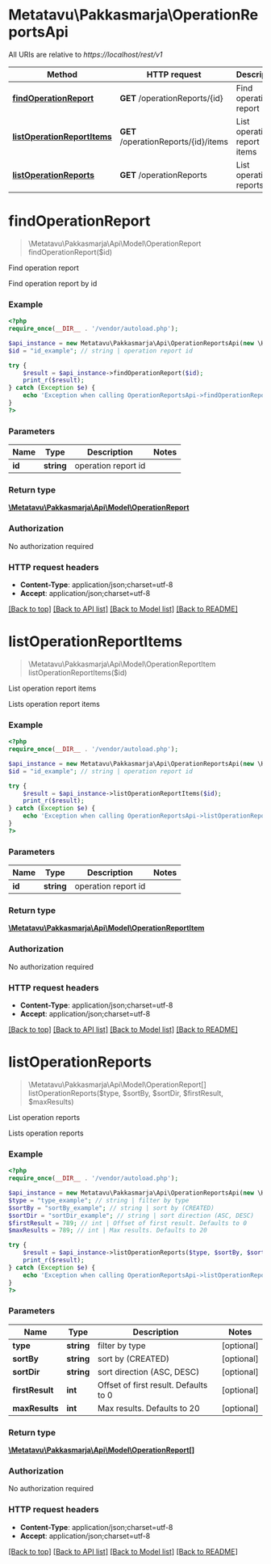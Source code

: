 # Metatavu\Pakkasmarja\OperationReportsApi

All URIs are relative to *https://localhost/rest/v1*

Method | HTTP request | Description
------------- | ------------- | -------------
[**findOperationReport**](OperationReportsApi.md#findOperationReport) | **GET** /operationReports/{id} | Find operation report
[**listOperationReportItems**](OperationReportsApi.md#listOperationReportItems) | **GET** /operationReports/{id}/items | List operation report items
[**listOperationReports**](OperationReportsApi.md#listOperationReports) | **GET** /operationReports | List operation reports


# **findOperationReport**
> \Metatavu\Pakkasmarja\Api\Model\OperationReport findOperationReport($id)

Find operation report

Find operation report by id

### Example
```php
<?php
require_once(__DIR__ . '/vendor/autoload.php');

$api_instance = new Metatavu\Pakkasmarja\Api\OperationReportsApi(new \Http\Adapter\Guzzle6\Client());
$id = "id_example"; // string | operation report id

try {
    $result = $api_instance->findOperationReport($id);
    print_r($result);
} catch (Exception $e) {
    echo 'Exception when calling OperationReportsApi->findOperationReport: ', $e->getMessage(), PHP_EOL;
}
?>
```

### Parameters

Name | Type | Description  | Notes
------------- | ------------- | ------------- | -------------
 **id** | **string**| operation report id |

### Return type

[**\Metatavu\Pakkasmarja\Api\Model\OperationReport**](../Model/OperationReport.md)

### Authorization

No authorization required

### HTTP request headers

 - **Content-Type**: application/json;charset=utf-8
 - **Accept**: application/json;charset=utf-8

[[Back to top]](#) [[Back to API list]](../../README.md#documentation-for-api-endpoints) [[Back to Model list]](../../README.md#documentation-for-models) [[Back to README]](../../README.md)

# **listOperationReportItems**
> \Metatavu\Pakkasmarja\Api\Model\OperationReportItem listOperationReportItems($id)

List operation report items

Lists operation report items

### Example
```php
<?php
require_once(__DIR__ . '/vendor/autoload.php');

$api_instance = new Metatavu\Pakkasmarja\Api\OperationReportsApi(new \Http\Adapter\Guzzle6\Client());
$id = "id_example"; // string | operation report id

try {
    $result = $api_instance->listOperationReportItems($id);
    print_r($result);
} catch (Exception $e) {
    echo 'Exception when calling OperationReportsApi->listOperationReportItems: ', $e->getMessage(), PHP_EOL;
}
?>
```

### Parameters

Name | Type | Description  | Notes
------------- | ------------- | ------------- | -------------
 **id** | **string**| operation report id |

### Return type

[**\Metatavu\Pakkasmarja\Api\Model\OperationReportItem**](../Model/OperationReportItem.md)

### Authorization

No authorization required

### HTTP request headers

 - **Content-Type**: application/json;charset=utf-8
 - **Accept**: application/json;charset=utf-8

[[Back to top]](#) [[Back to API list]](../../README.md#documentation-for-api-endpoints) [[Back to Model list]](../../README.md#documentation-for-models) [[Back to README]](../../README.md)

# **listOperationReports**
> \Metatavu\Pakkasmarja\Api\Model\OperationReport[] listOperationReports($type, $sortBy, $sortDir, $firstResult, $maxResults)

List operation reports

Lists operation reports

### Example
```php
<?php
require_once(__DIR__ . '/vendor/autoload.php');

$api_instance = new Metatavu\Pakkasmarja\Api\OperationReportsApi(new \Http\Adapter\Guzzle6\Client());
$type = "type_example"; // string | filter by type
$sortBy = "sortBy_example"; // string | sort by (CREATED)
$sortDir = "sortDir_example"; // string | sort direction (ASC, DESC)
$firstResult = 789; // int | Offset of first result. Defaults to 0
$maxResults = 789; // int | Max results. Defaults to 20

try {
    $result = $api_instance->listOperationReports($type, $sortBy, $sortDir, $firstResult, $maxResults);
    print_r($result);
} catch (Exception $e) {
    echo 'Exception when calling OperationReportsApi->listOperationReports: ', $e->getMessage(), PHP_EOL;
}
?>
```

### Parameters

Name | Type | Description  | Notes
------------- | ------------- | ------------- | -------------
 **type** | **string**| filter by type | [optional]
 **sortBy** | **string**| sort by (CREATED) | [optional]
 **sortDir** | **string**| sort direction (ASC, DESC) | [optional]
 **firstResult** | **int**| Offset of first result. Defaults to 0 | [optional]
 **maxResults** | **int**| Max results. Defaults to 20 | [optional]

### Return type

[**\Metatavu\Pakkasmarja\Api\Model\OperationReport[]**](../Model/OperationReport.md)

### Authorization

No authorization required

### HTTP request headers

 - **Content-Type**: application/json;charset=utf-8
 - **Accept**: application/json;charset=utf-8

[[Back to top]](#) [[Back to API list]](../../README.md#documentation-for-api-endpoints) [[Back to Model list]](../../README.md#documentation-for-models) [[Back to README]](../../README.md)

